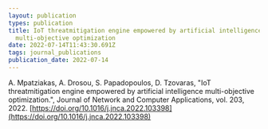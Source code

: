 ```yaml
---
layout: publication
types: publication
title: IoT threatmitigation engine empowered by artificial intelligence
  multi-objective optimization
date: 2022-07-14T11:43:30.691Z
tags: journal_publications
publication_date: 2022-07-14
---
```

A. Mpatziakas, A. Drosou, S. Papadopoulos, D. Tzovaras, "IoT threatmitigation engine empowered by artificial intelligence multi-objective optimization.", Journal of Network and Computer Applications, vol. 203, 2022. [https://doi.org/10.1016/j.jnca.2022.103398](https://doi.org/10.1016/j.jnca.2022.103398)